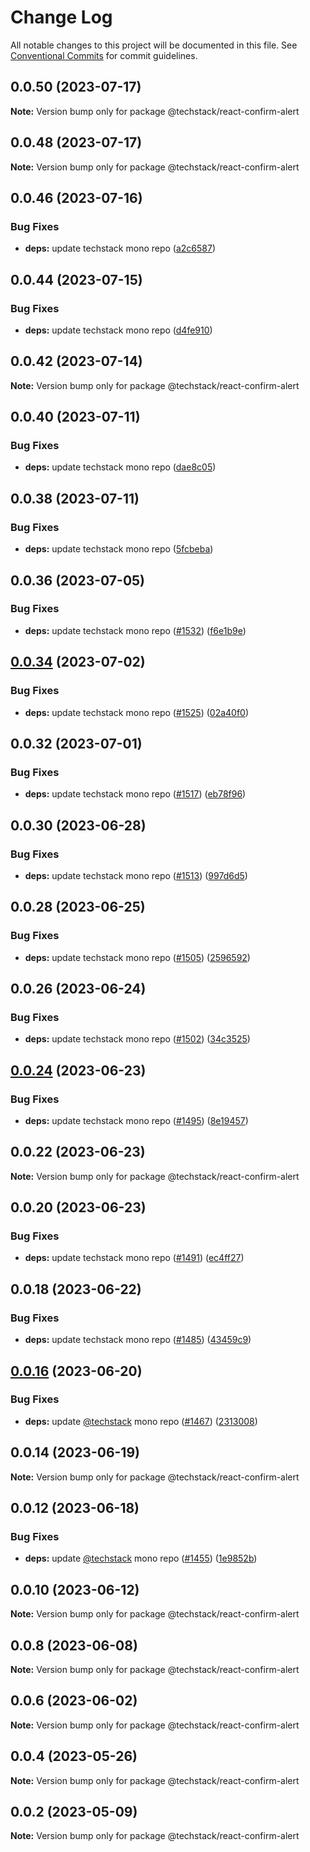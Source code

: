 # Change Log

All notable changes to this project will be documented in this file.
See [Conventional Commits](https://conventionalcommits.org) for commit guidelines.

## 0.0.50 (2023-07-17)

**Note:** Version bump only for package @techstack/react-confirm-alert





## 0.0.48 (2023-07-17)

**Note:** Version bump only for package @techstack/react-confirm-alert





## 0.0.46 (2023-07-16)


### Bug Fixes

* **deps:** update techstack mono repo ([a2c6587](https://github.com/The-Code-Monkey/TechStack/commit/a2c65878403124bc677184de797cbb95acd5fe6a))





## 0.0.44 (2023-07-15)


### Bug Fixes

* **deps:** update techstack mono repo ([d4fe910](https://github.com/The-Code-Monkey/TechStack/commit/d4fe9103a51ca8406641ed95f9802108c2f7c78e))





## 0.0.42 (2023-07-14)

**Note:** Version bump only for package @techstack/react-confirm-alert





## 0.0.40 (2023-07-11)


### Bug Fixes

* **deps:** update techstack mono repo ([dae8c05](https://github.com/The-Code-Monkey/TechStack/commit/dae8c05945b56db5920d581fbf9b365355979453))





## 0.0.38 (2023-07-11)


### Bug Fixes

* **deps:** update techstack mono repo ([5fcbeba](https://github.com/The-Code-Monkey/TechStack/commit/5fcbeba643bc159a7dbf7293fe604c9fea3521ce))





## 0.0.36 (2023-07-05)


### Bug Fixes

* **deps:** update techstack mono repo ([#1532](https://github.com/The-Code-Monkey/TechStack/issues/1532)) ([f6e1b9e](https://github.com/The-Code-Monkey/TechStack/commit/f6e1b9e512db04a6bdb94acf6b95ae867c619077))





## [0.0.34](https://github.com/The-Code-Monkey/TechStack/compare/@techstack/react-confirm-alert@0.0.32...@techstack/react-confirm-alert@0.0.34) (2023-07-02)


### Bug Fixes

* **deps:** update techstack mono repo ([#1525](https://github.com/The-Code-Monkey/TechStack/issues/1525)) ([02a40f0](https://github.com/The-Code-Monkey/TechStack/commit/02a40f096f537856a352bdb8aff9ced70cf3840a))





## 0.0.32 (2023-07-01)


### Bug Fixes

* **deps:** update techstack mono repo ([#1517](https://github.com/The-Code-Monkey/TechStack/issues/1517)) ([eb78f96](https://github.com/The-Code-Monkey/TechStack/commit/eb78f96f53469c4b4901a4e6685081fc15330700))





## 0.0.30 (2023-06-28)


### Bug Fixes

* **deps:** update techstack mono repo ([#1513](https://github.com/The-Code-Monkey/TechStack/issues/1513)) ([997d6d5](https://github.com/The-Code-Monkey/TechStack/commit/997d6d5ecb5c767f4d758ddb77c00f8f2be384a7))





## 0.0.28 (2023-06-25)


### Bug Fixes

* **deps:** update techstack mono repo ([#1505](https://github.com/The-Code-Monkey/TechStack/issues/1505)) ([2596592](https://github.com/The-Code-Monkey/TechStack/commit/2596592463db9afa84cb242cc3950bc4c3112bb8))





## 0.0.26 (2023-06-24)


### Bug Fixes

* **deps:** update techstack mono repo ([#1502](https://github.com/The-Code-Monkey/TechStack/issues/1502)) ([34c3525](https://github.com/The-Code-Monkey/TechStack/commit/34c35252b2c312c35796d9e9867146f1ce28fa5d))





## [0.0.24](https://github.com/The-Code-Monkey/TechStack/compare/@techstack/react-confirm-alert@0.0.22...@techstack/react-confirm-alert@0.0.24) (2023-06-23)


### Bug Fixes

* **deps:** update techstack mono repo ([#1495](https://github.com/The-Code-Monkey/TechStack/issues/1495)) ([8e19457](https://github.com/The-Code-Monkey/TechStack/commit/8e19457e073c4bce6131fba225f3be6e55031af8))





## 0.0.22 (2023-06-23)

**Note:** Version bump only for package @techstack/react-confirm-alert





## 0.0.20 (2023-06-23)


### Bug Fixes

* **deps:** update techstack mono repo ([#1491](https://github.com/The-Code-Monkey/TechStack/issues/1491)) ([ec4ff27](https://github.com/The-Code-Monkey/TechStack/commit/ec4ff272cb4113ca4d5e7bfe4f4c8c6899ce9750))





## 0.0.18 (2023-06-22)


### Bug Fixes

* **deps:** update techstack mono repo ([#1485](https://github.com/The-Code-Monkey/TechStack/issues/1485)) ([43459c9](https://github.com/The-Code-Monkey/TechStack/commit/43459c99a983e1750a516c320ffbad1a86b25059))





## [0.0.16](https://github.com/The-Code-Monkey/TechStack/compare/@techstack/react-confirm-alert@0.0.14...@techstack/react-confirm-alert@0.0.16) (2023-06-20)


### Bug Fixes

* **deps:** update [@techstack](https://github.com/techstack) mono repo ([#1467](https://github.com/The-Code-Monkey/TechStack/issues/1467)) ([2313008](https://github.com/The-Code-Monkey/TechStack/commit/23130085b96f0378dfcf36b322901849a20801fd))





## 0.0.14 (2023-06-19)

**Note:** Version bump only for package @techstack/react-confirm-alert





## 0.0.12 (2023-06-18)


### Bug Fixes

* **deps:** update [@techstack](https://github.com/techstack) mono repo ([#1455](https://github.com/The-Code-Monkey/TechStack/issues/1455)) ([1e9852b](https://github.com/The-Code-Monkey/TechStack/commit/1e9852b5ab9ac63f395fd42a7db86094846e10e5))





## 0.0.10 (2023-06-12)

**Note:** Version bump only for package @techstack/react-confirm-alert





## 0.0.8 (2023-06-08)

**Note:** Version bump only for package @techstack/react-confirm-alert





## 0.0.6 (2023-06-02)

**Note:** Version bump only for package @techstack/react-confirm-alert





## 0.0.4 (2023-05-26)

**Note:** Version bump only for package @techstack/react-confirm-alert





## 0.0.2 (2023-05-09)

**Note:** Version bump only for package @techstack/react-confirm-alert
